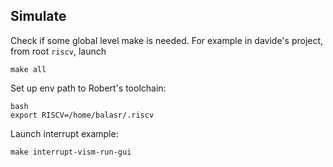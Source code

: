 ## Simulate
Check if some global level make is needed. For example in davide's project, from root ```riscv```, launch
``` 
make all
```
Set up env path to Robert's toolchain:
```
bash
export RISCV=/home/balasr/.riscv
```
Launch interrupt example:
```
make interrupt-vism-run-gui
```
